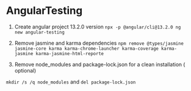 # AngularTesting

1. Create angular project 13.2.0 version
   `npx -p @angular/cli@13.2.0 ng new angular-testing`

2. Remove jasmine and karma dependencies
   `npm remove @types/jasmine jasmine-core karma karma-chrome-launcher karma-coverage karma-jasmine karma-jasmine-html-reporte`

3. Remove node_modules and package-lock.json for a clean installation ( optional)

`mkdir /s /q node_modules` and `del package-lock.json`
